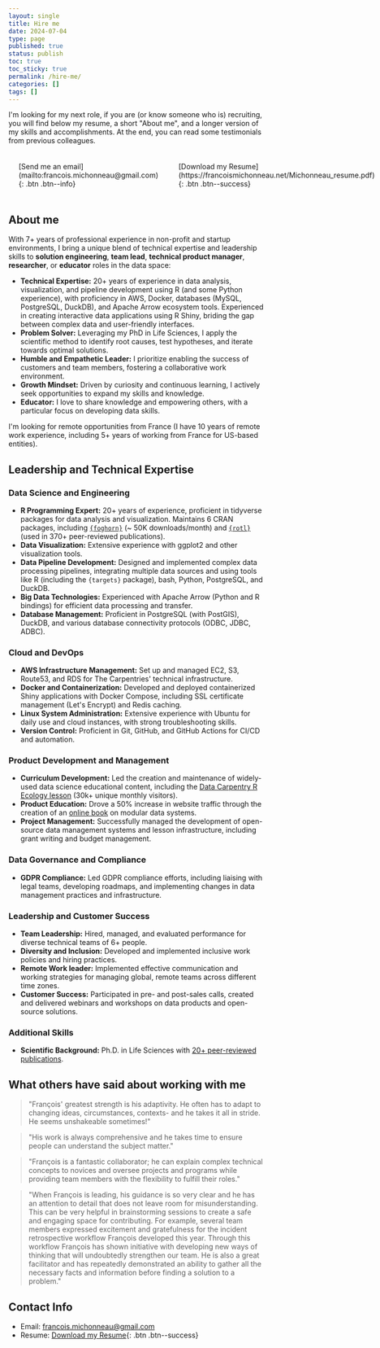 ```yaml
---
layout: single
title: Hire me
date: 2024-07-04
type: page
published: true
status: publish
toc: true
toc_sticky: true
permalink: /hire-me/
categories: []
tags: []
---
```



I'm looking for my next role, if you are (or know someone who is) recruiting,
you will find below my resume, a short "About me", and a longer version of my
skills and accomplishments. At the end, you can read some testimonials from
previous colleagues.

<div style="display: flex; width: 100%">
<div style = "flex: 1; padding: 20px; display: flex; justify-content: center; align-items: center;">
[Send me an email](mailto:francois.michonneau@gmail.com){: .btn .btn--info}
</div>
<div style="flex: 2; padding: 20px; display: flex; justify-content: center; align-items: center;">
[Download my Resume](https://francoismichonneau.net/Michonneau_resume.pdf){: .btn .btn--success}
</div>
</div>


## About me

With 7+ years of professional experience in non-profit and startup environments,
I bring a unique blend of technical expertise and leadership skills to **solution
engineering**, **team lead**, **technical product manager**, **researcher**, or
**educator** roles in the data space:

* **Technical Expertise:** 20+ years of experience in data analysis,
  visualization, and pipeline development using R (and some Python experience),
  with proficiency in AWS, Docker, databases (MySQL, PostgreSQL, DuckDB), and
  Apache Arrow ecosystem tools. Experienced in creating interactive data
  applications using R Shiny, briding the gap between complex data and
  user-friendly interfaces.
* **Problem Solver:** Leveraging my PhD in Life Sciences, I apply the scientific
  method to identify root causes, test hypotheses, and iterate towards optimal
  solutions.
* **Humble and Empathetic Leader:** I prioritize enabling the success of
  customers and team members, fostering a collaborative work environment.
* **Growth Mindset:** Driven by curiosity and continuous learning, I actively
  seek opportunities to expand my skills and knowledge.
* **Educator:** I love to share knowledge and empowering others, with a
  particular focus on developing data skills.

I'm looking for remote opportunities from France (I have 10 years of remote work
experience, including 5+ years of working from France for US-based entities).


## Leadership and Technical Expertise

### Data Science and Engineering

* **R Programming Expert:** 20+ years of experience, proficient in tidyverse
  packages for data analysis and visualization. Maintains 6 CRAN packages,
  including [`{foghorn}`](https://fmichonneau.github.io/foghorn) (~ 50K
  downloads/month) and [`{rotl}`](https://docs.ropensci.org/rotl) (used in 370+
  peer-reviewed publications).
* **Data Visualization:** Extensive experience with ggplot2 and other
  visualization tools.
* **Data Pipeline Development:** Designed and implemented complex data
  processing pipelines, integrating multiple data sources and using tools like R
  (including the `{targets}` package), bash, Python, PostgreSQL, and DuckDB.
* **Big Data Technologies:** Experienced with Apache Arrow (Python and R
  bindings) for efficient data processing and transfer.
* **Database Management:** Proficient in PostgreSQL (with PostGIS), DuckDB, and
  various database connectivity protocols (ODBC, JDBC, ADBC).

### Cloud and DevOps

* **AWS Infrastructure Management:** Set up and managed EC2, S3, Route53, and
  RDS for The Carpentries' technical infrastructure.
* **Docker and Containerization:** Developed and deployed containerized Shiny
  applications with Docker Compose, including SSL certificate management (Let's
  Encrypt) and Redis caching.
* **Linux System Administration:** Extensive experience with Ubuntu for daily
  use and cloud instances, with strong troubleshooting skills.
* **Version Control:** Proficient in Git, GitHub, and GitHub Actions for CI/CD
  and automation.


### Product Development and Management

* **Curriculum Development:** Led the creation and maintenance of widely-used
  data science educational content, including the [Data Carpentry R Ecology
  lesson](https://datacarpentry.org/R-ecology-lesson) (30k+ unique monthly visitors).
* **Product Education:** Drove a 50% increase in website traffic through the
  creation of an [online book](https://voltrondata.com/codex) on modular data
  systems.
* **Project Management:** Successfully managed the development of open-source
  data management systems and lesson infrastructure, including grant writing and
  budget management.
  
### Data Governance and Compliance

* **GDPR Compliance:** Led GDPR compliance efforts, including liaising with
  legal teams, developing roadmaps, and implementing changes in data management
  practices and infrastructure.

### Leadership and Customer Success

* **Team Leadership:** Hired, managed, and evaluated performance for diverse
  technical teams of 6+ people.
* **Diversity and Inclusion:** Developed and implemented inclusive work policies
  and hiring practices.
* **Remote Work leader:** Implemented effective communication and working
  strategies for managing global, remote teams across different time zones.
* **Customer Success:** Participated in pre- and post-sales calls, created and
  delivered webinars and workshops on data products and open-source solutions.

### Additional Skills

* **Scientific Background:** Ph.D. in Life Sciences with [20+ peer-reviewed
  publications](https://scholar.google.com/citations?view_op=list_works&hl=en&hl=en&user=6wJ8BtAAAAAJ).


## What others have said about working with me

> "François' greatest strength is his adaptivity. He often has to adapt to
  changing ideas, circumstances, contexts- and he takes it all in stride. He
  seems unshakeable sometimes!"

> "His work is always comprehensive and he takes time to ensure people can
  understand the subject matter."

> "François is a fantastic collaborator; he can explain complex technical
  concepts to novices and oversee projects and programs while providing team
  members with the flexibility to fulfill their roles."

> "When François is leading, his guidance is so very clear and he has an
  attention to detail that does not leave room for misunderstanding. This can be
  very helpful in brainstorming sessions to create a safe and engaging space for
  contributing. For example, several team members expressed excitement and
  gratefulness for the incident retrospective workflow François developed this
  year. Through this workflow François has shown initiative with developing new
  ways of thinking that will undoubtedly strengthen our team. He is also a great
  facilitator and has repeatedly demonstrated an ability to gather all the
  necessary facts and information before finding a solution to a problem."

## Contact Info

* Email: [francois.michonneau@gmail.com](mailto:francois.michonneau@gmail.com)
* Resume: [Download my Resume](https://francoismichonneau.net/Michonneau_resume.pdf){: .btn .btn--success}